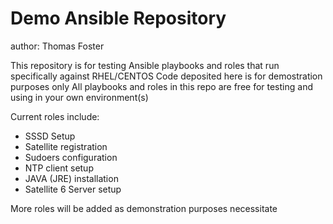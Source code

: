# Demo Ansible Repository
author: Thomas Foster

This repository is for testing Ansible playbooks and roles that run specifically against RHEL/CENTOS
Code deposited here is for demostration purposes only
All playbooks and roles in this repo are free for testing and using in your own environment(s)

Current roles include:

* SSSD Setup
* Satellite registration
* Sudoers configuration
* NTP client setup
* JAVA (JRE) installation
* Satellite 6 Server setup

More roles will be added as demonstration purposes necessitate 
